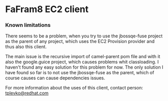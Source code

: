 # FaFram8 EC2 client

### Known limitations

There seems to be a problem, when you try to use the jbossqe-fuse project as the parent of any project, which uses the EC2 Provision provider and thus also this client.

The main issue is the recursive import of camel-parent pom file and with it also the google.guice project, which causes problems whit classloading. I haven't found any easy solution for this problem for now. The only solution I have found so far is to not use the jbossqe-fuse as the parent, which of course causes can cause dependencies issues.

For more information about the uses of this client, contact person: tplevko@redhat.com
